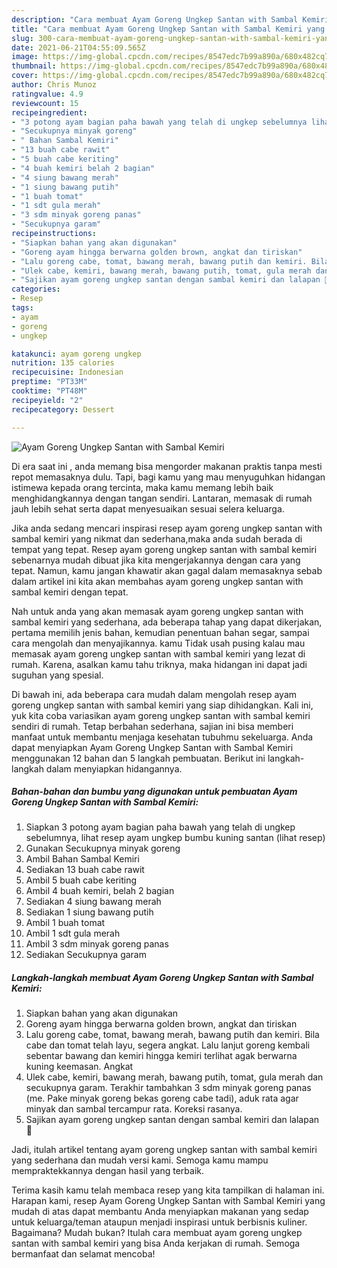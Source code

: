 ```yaml
---
description: "Cara membuat Ayam Goreng Ungkep Santan with Sambal Kemiri yang nikmat Untuk Jualan"
title: "Cara membuat Ayam Goreng Ungkep Santan with Sambal Kemiri yang nikmat Untuk Jualan"
slug: 300-cara-membuat-ayam-goreng-ungkep-santan-with-sambal-kemiri-yang-nikmat-untuk-jualan
date: 2021-06-21T04:55:09.565Z
image: https://img-global.cpcdn.com/recipes/8547edc7b99a890a/680x482cq70/ayam-goreng-ungkep-santan-with-sambal-kemiri-foto-resep-utama.jpg
thumbnail: https://img-global.cpcdn.com/recipes/8547edc7b99a890a/680x482cq70/ayam-goreng-ungkep-santan-with-sambal-kemiri-foto-resep-utama.jpg
cover: https://img-global.cpcdn.com/recipes/8547edc7b99a890a/680x482cq70/ayam-goreng-ungkep-santan-with-sambal-kemiri-foto-resep-utama.jpg
author: Chris Munoz
ratingvalue: 4.9
reviewcount: 15
recipeingredient:
- "3 potong ayam bagian paha bawah yang telah di ungkep sebelumnya lihat resep ayam ungkep bumbu kuning santan           lihat resep"
- "Secukupnya minyak goreng"
- " Bahan Sambal Kemiri"
- "13 buah cabe rawit"
- "5 buah cabe keriting"
- "4 buah kemiri belah 2 bagian"
- "4 siung bawang merah"
- "1 siung bawang putih"
- "1 buah tomat"
- "1 sdt gula merah"
- "3 sdm minyak goreng panas"
- "Secukupnya garam"
recipeinstructions:
- "Siapkan bahan yang akan digunakan"
- "Goreng ayam hingga berwarna golden brown, angkat dan tiriskan"
- "Lalu goreng cabe, tomat, bawang merah, bawang putih dan kemiri. Bila cabe dan tomat telah layu, segera angkat. Lalu lanjut goreng kembali sebentar bawang dan kemiri hingga kemiri terlihat agak berwarna kuning keemasan. Angkat"
- "Ulek cabe, kemiri, bawang merah, bawang putih, tomat, gula merah dan secukupnya garam. Terakhir tambahkan 3 sdm minyak goreng panas (me. Pake minyak goreng bekas goreng cabe tadi), aduk rata agar minyak dan sambal tercampur rata. Koreksi rasanya."
- "Sajikan ayam goreng ungkep santan dengan sambal kemiri dan lalapan 🤗"
categories:
- Resep
tags:
- ayam
- goreng
- ungkep

katakunci: ayam goreng ungkep 
nutrition: 135 calories
recipecuisine: Indonesian
preptime: "PT33M"
cooktime: "PT48M"
recipeyield: "2"
recipecategory: Dessert

---
```



![Ayam Goreng Ungkep Santan with Sambal Kemiri](https://img-global.cpcdn.com/recipes/8547edc7b99a890a/680x482cq70/ayam-goreng-ungkep-santan-with-sambal-kemiri-foto-resep-utama.jpg)

Di era  saat ini , anda memang bisa mengorder makanan praktis tanpa mesti repot memasaknya dulu. Tapi, bagi kamu yang mau menyuguhkan hidangan istimewa kepada orang tercinta, maka kamu memang lebih baik menghidangkannya dengan tangan sendiri. Lantaran, memasak di rumah jauh lebih sehat serta dapat menyesuaikan sesuai selera keluarga.

Jika anda sedang mencari inspirasi resep ayam goreng ungkep santan with sambal kemiri yang nikmat dan sederhana,maka anda sudah berada di tempat yang tepat. Resep ayam goreng ungkep santan with sambal kemiri  sebenarnya mudah dibuat jika kita mengerjakannya dengan cara yang tepat. Namun, kamu jangan khawatir akan gagal dalam memasaknya 
sebab dalam artikel ini kita akan membahas ayam goreng ungkep santan with sambal kemiri dengan tepat.  



Nah untuk anda yang akan memasak ayam goreng ungkep santan with sambal kemiri yang sederhana, ada beberapa tahap yang dapat dikerjakan, pertama memilih jenis bahan, kemudian penentuan bahan segar, sampai cara mengolah dan menyajikannya. kamu Tidak usah pusing kalau mau memasak ayam goreng ungkep santan with sambal kemiri yang lezat di rumah. Karena, asalkan kamu  tahu triknya, maka hidangan ini dapat jadi suguhan yang spesial.

Di bawah ini, ada beberapa cara mudah dalam mengolah resep ayam goreng ungkep santan with sambal kemiri yang siap dihidangkan. Kali ini, yuk kita coba variasikan ayam goreng ungkep santan with sambal kemiri sendiri di rumah. Tetap berbahan sederhana, sajian ini bisa memberi manfaat untuk membantu menjaga kesehatan tubuhmu sekeluarga. Anda dapat menyiapkan Ayam Goreng Ungkep Santan with Sambal Kemiri menggunakan 12 bahan dan 5 langkah pembuatan. Berikut ini langkah-langkah dalam menyiapkan hidangannya.

<!--inarticleads1-->

##### Bahan-bahan dan bumbu yang digunakan untuk pembuatan Ayam Goreng Ungkep Santan with Sambal Kemiri:

1. Siapkan 3 potong ayam bagian paha bawah yang telah di ungkep sebelumnya, lihat resep ayam ungkep bumbu kuning santan           (lihat resep)
1. Gunakan Secukupnya minyak goreng
1. Ambil  Bahan Sambal Kemiri
1. Sediakan 13 buah cabe rawit
1. Ambil 5 buah cabe keriting
1. Ambil 4 buah kemiri, belah 2 bagian
1. Sediakan 4 siung bawang merah
1. Sediakan 1 siung bawang putih
1. Ambil 1 buah tomat
1. Ambil 1 sdt gula merah
1. Ambil 3 sdm minyak goreng panas
1. Sediakan Secukupnya garam




<!--inarticleads2-->

##### Langkah-langkah membuat Ayam Goreng Ungkep Santan with Sambal Kemiri:

1. Siapkan bahan yang akan digunakan
1. Goreng ayam hingga berwarna golden brown, angkat dan tiriskan
1. Lalu goreng cabe, tomat, bawang merah, bawang putih dan kemiri. Bila cabe dan tomat telah layu, segera angkat. Lalu lanjut goreng kembali sebentar bawang dan kemiri hingga kemiri terlihat agak berwarna kuning keemasan. Angkat
1. Ulek cabe, kemiri, bawang merah, bawang putih, tomat, gula merah dan secukupnya garam. Terakhir tambahkan 3 sdm minyak goreng panas (me. Pake minyak goreng bekas goreng cabe tadi), aduk rata agar minyak dan sambal tercampur rata. Koreksi rasanya.
1. Sajikan ayam goreng ungkep santan dengan sambal kemiri dan lalapan 🤗




Jadi, itulah artikel tentang  ayam goreng ungkep santan with sambal kemiri  yang sederhana dan mudah versi kami. Semoga kamu mampu mempraktekkannya dengan hasil yang terbaik. 

Terima kasih kamu telah membaca resep yang kita tampilkan di halaman ini. Harapan kami, resep  Ayam Goreng Ungkep Santan with Sambal Kemiri yang mudah di atas dapat membantu Anda menyiapkan makanan yang sedap untuk keluarga/teman ataupun menjadi inspirasi untuk berbisnis kuliner. Bagaimana? Mudah bukan? Itulah cara membuat ayam goreng ungkep santan with sambal kemiri yang bisa Anda kerjakan di rumah. Semoga bermanfaat dan selamat mencoba!

